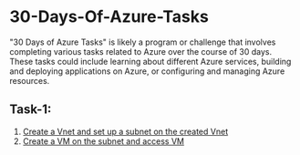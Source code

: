 # 30-Days-Of-Azure-Tasks

"30 Days of Azure Tasks" is likely a program or challenge that involves completing various tasks related to Azure over the course of 30 days. These tasks could include learning about different Azure services, building and deploying applications on Azure, or configuring and managing Azure resources.

## Task-1:

1. [Create a Vnet and set up a subnet on the created Vnet]()
1. [Create a VM on the subnet and access VM]()
